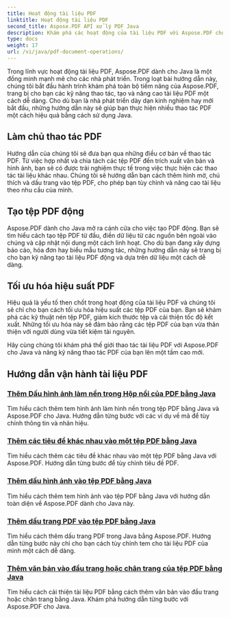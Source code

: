 ```yaml
---
title: Hoạt động tài liệu PDF
linktitle: Hoạt động tài liệu PDF
second_title: Aspose.PDF API xử lý PDF Java
description: Khám phá các hoạt động của tài liệu PDF với Aspose.PDF cho Java. Tìm hiểu cách thao tác, tạo và nâng cao các tệp PDF một cách liền mạch trong Java.
type: docs
weight: 17
url: /vi/java/pdf-document-operations/
---
```


Trong lĩnh vực hoạt động tài liệu PDF, Aspose.PDF dành cho Java là một đồng minh mạnh mẽ cho các nhà phát triển. Trong loạt bài hướng dẫn này, chúng tôi bắt đầu hành trình khám phá toàn bộ tiềm năng của Aspose.PDF, trang bị cho bạn các kỹ năng thao tác, tạo và nâng cao tài liệu PDF một cách dễ dàng. Cho dù bạn là nhà phát triển dày dạn kinh nghiệm hay mới bắt đầu, những hướng dẫn này sẽ giúp bạn thực hiện nhiều thao tác PDF một cách hiệu quả bằng cách sử dụng Java.

## Làm chủ thao tác PDF

Hướng dẫn của chúng tôi sẽ đưa bạn qua những điều cơ bản về thao tác PDF. Từ việc hợp nhất và chia tách các tệp PDF đến trích xuất văn bản và hình ảnh, bạn sẽ có được trải nghiệm thực tế trong việc thực hiện các thao tác tài liệu khác nhau. Chúng tôi sẽ hướng dẫn bạn cách thêm hình mờ, chú thích và dấu trang vào tệp PDF, cho phép bạn tùy chỉnh và nâng cao tài liệu theo nhu cầu của mình.

## Tạo tệp PDF động

Aspose.PDF dành cho Java mở ra cánh cửa cho việc tạo PDF động. Bạn sẽ tìm hiểu cách tạo tệp PDF từ đầu, điền dữ liệu từ các nguồn bên ngoài vào chúng và cập nhật nội dung một cách linh hoạt. Cho dù bạn đang xây dựng báo cáo, hóa đơn hay biểu mẫu tương tác, những hướng dẫn này sẽ trang bị cho bạn kỹ năng tạo tài liệu PDF động và dựa trên dữ liệu một cách dễ dàng.

## Tối ưu hóa hiệu suất PDF

Hiệu quả là yếu tố then chốt trong hoạt động của tài liệu PDF và chúng tôi sẽ chỉ cho bạn cách tối ưu hóa hiệu suất các tệp PDF của bạn. Bạn sẽ khám phá các kỹ thuật nén tệp PDF, giảm kích thước tệp và cải thiện tốc độ kết xuất. Những tối ưu hóa này sẽ đảm bảo rằng các tệp PDF của bạn vừa thân thiện với người dùng vừa tiết kiệm tài nguyên.

Hãy cùng chúng tôi khám phá thế giới thao tác tài liệu PDF với Aspose.PDF cho Java và nâng kỹ năng thao tác PDF của bạn lên một tầm cao mới.

## Hướng dẫn vận hành tài liệu PDF
### [Thêm Dấu hình ảnh làm nền trong Hộp nổi của PDF bằng Java](./add-image-stamp-as-background-in-floating-box-of-pdf-using-java/)
Tìm hiểu cách thêm tem hình ảnh làm hình nền trong tệp PDF bằng Java và Aspose.PDF cho Java. Hướng dẫn từng bước với các ví dụ về mã để tùy chỉnh thông tin và nhãn hiệu.
### [Thêm các tiêu đề khác nhau vào một tệp PDF bằng Java](./adding-different-headers-in-one-pdf-file-using-java/)
Tìm hiểu cách thêm các tiêu đề khác nhau vào một tệp PDF bằng Java với Aspose.PDF. Hướng dẫn từng bước để tùy chỉnh tiêu đề PDF.
### [Thêm dấu hình ảnh vào tệp PDF bằng Java](./adding-image-stamp-in-pdf-file-using-java/)
Tìm hiểu cách thêm tem hình ảnh vào tệp PDF bằng Java với hướng dẫn toàn diện về Aspose.PDF dành cho Java này.
### [Thêm dấu trang PDF vào tệp PDF bằng Java](./adding-pdf-page-stamp-in-pdf-file-using-java/)
Tìm hiểu cách thêm dấu trang PDF trong Java bằng Aspose.PDF. Hướng dẫn từng bước này chỉ cho bạn cách tùy chỉnh tem cho tài liệu PDF của mình một cách dễ dàng.
### [Thêm văn bản vào đầu trang hoặc chân trang của tệp PDF bằng Java](./adding-text-in-header-or-footer-of-pdf-file-using-java/)
Tìm hiểu cách cải thiện tài liệu PDF bằng cách thêm văn bản vào đầu trang hoặc chân trang bằng Java. Khám phá hướng dẫn từng bước với Aspose.PDF cho Java.